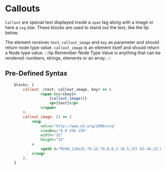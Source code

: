 # Callouts

`Callout` are special text displayed inside a `span` tag along with a image or here a `svg` star. These blocks are used to stand out the text, like the tip below.

The element receives `text`, `callout_image` and `key` as parameter and should return node type value.
`callout_image` is an element itself and should return a Node type value.
:::tip Remember
Node Type Value is anything that can be rendered: numbers, strings, elements or an array.
:::

## Pre-Defined Syntax

```jsx
	blocks: {
		callout: (text, callout_image, key) => (
				<span key={key}>
					{callout_image()}
					<p>{text}</p>
				</span>
		),
		callout_image: () => (
			<svg
				xmlns="http://www.w3.org/2000/svg"
				viewBox="0 0 256 256"
				width="32"
				height="32"
			>
				<path d="M240,128a15.79,15.79,0,0,1-10.5,15l-63.44,23.07L143,229.5a16,16,0,0,1-30,0L89.93,166,26.5,143a16,16,0,0,1,0-30L90,89.93,113,26.5a16,16,0,0,1,30,0L166.07,90,229.5,113A15.79,15.79,0,0,1,240,128Z"></path>
			</svg>
		),
	}
```
